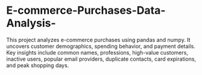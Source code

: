 # E-commerce-Purchases-Data-Analysis-
This project analyzes e-commerce purchases using pandas and numpy. It uncovers customer demographics, spending behavior, and payment details. Key insights include common names, professions, high-value customers, inactive users, popular email providers, duplicate contacts, card expirations, and peak shopping days.
